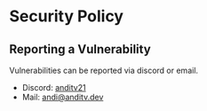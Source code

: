 # Security Policy


## Reporting a Vulnerability

Vulnerabilities can be reported via discord or email.

- Discord: [anditv21](https://discord.com/users/854024514781315082/)
- Mail: andi@anditv.dev
